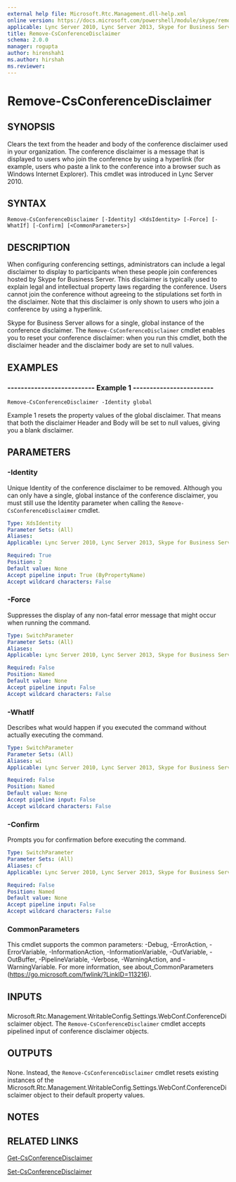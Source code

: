 ```yaml
---
external help file: Microsoft.Rtc.Management.dll-help.xml
online version: https://docs.microsoft.com/powershell/module/skype/remove-csconferencedisclaimer
applicable: Lync Server 2010, Lync Server 2013, Skype for Business Server 2015, Skype for Business Server 2019
title: Remove-CsConferenceDisclaimer
schema: 2.0.0
manager: rogupta
author: hirenshah1
ms.author: hirshah
ms.reviewer:
---
```


# Remove-CsConferenceDisclaimer

## SYNOPSIS
Clears the text from the header and body of the conference disclaimer used in your organization.
The conference disclaimer is a message that is displayed to users who join the conference by using a hyperlink (for example, users who paste a link to the conference into a browser such as Windows Internet Explorer).
This cmdlet was introduced in Lync Server 2010.


## SYNTAX

```
Remove-CsConferenceDisclaimer [-Identity] <XdsIdentity> [-Force] [-WhatIf] [-Confirm] [<CommonParameters>]
```

## DESCRIPTION
When configuring conferencing settings, administrators can include a legal disclaimer to display to participants when these people join conferences hosted by Skype for Business Server.
This disclaimer is typically used to explain legal and intellectual property laws regarding the conference.
Users cannot join the conference without agreeing to the stipulations set forth in the disclaimer.
Note that this disclaimer is only shown to users who join a conference by using a hyperlink.

Skype for Business Server allows for a single, global instance of the conference disclaimer.
The `Remove-CsConferenceDisclaimer` cmdlet enables you to reset your conference disclaimer: when you run this cmdlet, both the disclaimer header and the disclaimer body are set to null values.


## EXAMPLES

### -------------------------- Example 1 ------------------------
```
Remove-CsConferenceDisclaimer -Identity global
```

Example 1 resets the property values of the global disclaimer.
That means that both the disclaimer Header and Body will be set to null values, giving you a blank disclaimer.


## PARAMETERS

### -Identity
Unique Identity of the conference disclaimer to be removed.
Although you can only have a single, global instance of the conference disclaimer, you must still use the Identity parameter when calling the `Remove-CsConferenceDisclaimer` cmdlet.


```yaml
Type: XdsIdentity
Parameter Sets: (All)
Aliases: 
Applicable: Lync Server 2010, Lync Server 2013, Skype for Business Server 2015, Skype for Business Server 2019

Required: True
Position: 2
Default value: None
Accept pipeline input: True (ByPropertyName)
Accept wildcard characters: False
```

### -Force
Suppresses the display of any non-fatal error message that might occur when running the command.

```yaml
Type: SwitchParameter
Parameter Sets: (All)
Aliases: 
Applicable: Lync Server 2010, Lync Server 2013, Skype for Business Server 2015, Skype for Business Server 2019

Required: False
Position: Named
Default value: None
Accept pipeline input: False
Accept wildcard characters: False
```

### -WhatIf
Describes what would happen if you executed the command without actually executing the command.

```yaml
Type: SwitchParameter
Parameter Sets: (All)
Aliases: wi
Applicable: Lync Server 2010, Lync Server 2013, Skype for Business Server 2015, Skype for Business Server 2019

Required: False
Position: Named
Default value: None
Accept pipeline input: False
Accept wildcard characters: False
```

### -Confirm
Prompts you for confirmation before executing the command.

```yaml
Type: SwitchParameter
Parameter Sets: (All)
Aliases: cf
Applicable: Lync Server 2010, Lync Server 2013, Skype for Business Server 2015, Skype for Business Server 2019

Required: False
Position: Named
Default value: None
Accept pipeline input: False
Accept wildcard characters: False
```

### CommonParameters
This cmdlet supports the common parameters: -Debug, -ErrorAction, -ErrorVariable, -InformationAction, -InformationVariable, -OutVariable, -OutBuffer, -PipelineVariable, -Verbose, -WarningAction, and -WarningVariable. For more information, see about_CommonParameters (https://go.microsoft.com/fwlink/?LinkID=113216).

## INPUTS

###  
Microsoft.Rtc.Management.WritableConfig.Settings.WebConf.ConferenceDisclaimer object.
The `Remove-CsConferenceDisclaimer` cmdlet accepts pipelined input of conference disclaimer objects.

## OUTPUTS

###  
None.
Instead, the `Remove-CsConferenceDisclaimer` cmdlet resets existing instances of the Microsoft.Rtc.Management.WritableConfig.Settings.WebConf.ConferenceDisclaimer object to their default property values.

## NOTES

## RELATED LINKS

[Get-CsConferenceDisclaimer](Get-CsConferenceDisclaimer.md)

[Set-CsConferenceDisclaimer](Set-CsConferenceDisclaimer.md)

